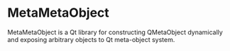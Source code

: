 MetaMetaObject
========

MetaMetaObject is a Qt library for constructing QMetaObject dynamically and exposing arbitrary objects to Qt meta-object system.
